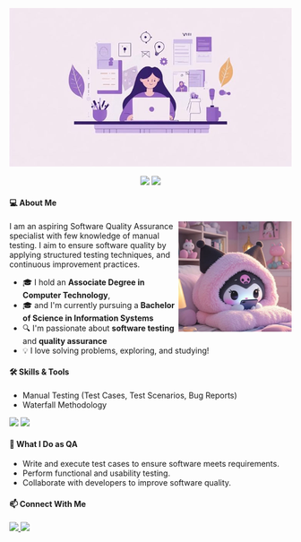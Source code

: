 
<p align="center">
  
  <img src="https://github.com/louiseanne2/louiseanne2/blob/main/Image.jfif?raw=true" alt="Louise Profile" width="800" />
</p>

<p align="center">
  <img src="https://media.giphy.com/media/mGcNjsfWAjY5AEZNw6/giphy.gif" width="50" />
  <img src="https://readme-typing-svg.herokuapp.com?font=Fira+Code&size=18&pause=1000&color=E70FF7&width=435&lines=Delivering+excellence+through+quality.;Prevent+defects%2C+ensure+perfection.;Because+flawless+matters." />
</p>


<h4 align="left">💻 About Me</h4>

<img src="https://github.com/louiseanne2/louiseanne2/blob/main/kuromi%20sleeping%20lol%20(1).jfif" width="40%" align="right" />

<p>
  I am an aspiring Software Quality Assurance specialist with few knowledge of manual testing.
  I aim to ensure software quality by applying structured testing techniques, and continuous improvement practices.
</p>

<ul>
  <li>🎓 I hold an <strong>Associate Degree in Computer Technology</strong>,</li>
  <li>🎓 and I'm currently pursuing a <strong>Bachelor of Science in Information Systems</strong></li>
  <li>🔍 I'm passionate about <strong>software testing</strong> and <strong>quality assurance</strong></li>
  <li>💡 I love solving problems, exploring, and studying!</li>
</ul>


<h4 align="left">🛠 Skills & Tools</h4>
<ul>
  <li>Manual Testing (Test Cases, Test Scenarios, Bug Reports)</li>
  <li>Waterfall Methodology</li>
</ul>

<p align="left">
  <img src="https://img.shields.io/badge/Manual%20Testing-007ACC?style=for-the-badge&logo=testing-library&logoColor=white"/>
  <img src="https://img.shields.io/badge/Waterfall%20Model-4CAF50?style=for-the-badge&logo=water&logoColor=white"/>
</p>


<h4 align="left">📌 What I Do as QA</h4>
<ul>
  <li>Write and execute test cases to ensure software meets requirements.</li>
  <li>Perform functional and usability testing.</li>
  <li>Collaborate with developers to improve software quality.</li>
</ul>


<h4 align="left">📫 Connect With Me</h4>
<p align="left">
  <a href="https://www.facebook.com/profile.php?id=61553677047863" target="_blank">
    <img src="https://img.shields.io/badge/Facebook-B36AE2?style=for-the-badge&logo=facebook&logoColor=white"/>
  </a>
  <a href="mailto:louiseannesuriobechayda@gmail.com" target="_blank">
    <img src="https://img.shields.io/badge/Email-D14836?style=for-the-badge&logo=gmail&logoColor=white"/>
  </a>
</p>
